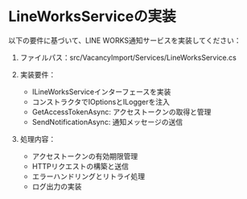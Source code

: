 # LineWorksServiceの実装

以下の要件に基づいて、LINE WORKS通知サービスを実装してください：

1. ファイルパス：src/VacancyImport/Services/LineWorksService.cs

2. 実装要件：
   - ILineWorksServiceインターフェースを実装
   - コンストラクタでIOptions<AppSettings>とILogger<LineWorksService>を注入
   - GetAccessTokenAsync: アクセストークンの取得と管理
   - SendNotificationAsync: 通知メッセージの送信

3. 処理内容：
   - アクセストークンの有効期限管理
   - HTTPリクエストの構築と送信
   - エラーハンドリングとリトライ処理
   - ログ出力の実装 